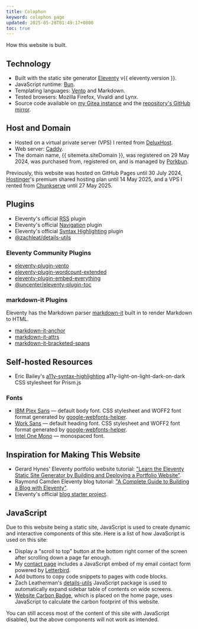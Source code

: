 ```yaml
---
title: Colophon
keyword: colophon page
updated: 2025-05-28T01:49:17+0800
toc: true
---
```

How this website is built.

## Technology

* Built with the static site generator [Eleventy](https://www.11ty.dev/) v{{ eleventy.version }}.
* JavaScript runtime: [Bun](https://bun.sh).
* Templating languages: [Vento](https://vento.js.org/) and Markdown.
* Tested browsers: Mozilla Firefox, Vivaldi and Lynx.
* Source code available on [my Gitea instance](https://git.helenchong.dev/helenchong/helenchong.dev) and the [repository's GitHub mirror](https://github.com/helenclx/helenchong.dev).

## Host and Domain

* Hosted on a virtual private server (VPS) I rented from [DeluxHost](https://deluxhost.net/).
* Web server: [Caddy](https://caddyserver.com/).
* The domain name, {{ sitemeta.siteDomain }}, was registered on 29 May 2024, was purchased from, registered on, and is managed by [Porkbun](https://porkbun.com/).

Previously, this website was hosted on GitHub Pages until 30 July 2024, [Hostinger](https://www.hostinger.com/my)'s premium shared hosting plan until 14 May 2025, and a VPS I rented from [Chunkserve](https://chunkserve.com/) until 27 May 2025.

## Plugins

* Eleventy's official [RSS](https://www.11ty.dev/docs/plugins/rss/) plugin
* Eleventy's official [Navigation](https://www.11ty.dev/docs/plugins/navigation/) plugin
* Eleventy's official [Syntax Highlighting](https://www.11ty.dev/docs/plugins/syntaxhighlight/) plugin
* [@zachleat/details-utils](https://www.npmjs.com/package/@zachleat/details-utils)

### Eleventy Community Plugins

* [eleventy-plugin-vento](https://github.com/noelforte/eleventy-plugin-vento)
* [eleventy-plugin-wordcount-extended](https://www.npmjs.com/package/eleventy-plugin-wordcount-extended)
* [eleventy-plugin-embed-everything](https://www.npmjs.com/package/eleventy-plugin-embed-everything)
* [@uncenter/eleventy-plugin-toc](https://www.npmjs.com/package/@uncenter/eleventy-plugin-toc)

### markdown-it Plugins

Eleventy has the Markdown parser [markdown-it](https://www.npmjs.com/package/markdown-it) built in to render Markdown to HTML.
* [markdown-it-anchor](https://www.npmjs.com/package/markdown-it-anchor)
* [markdown-it-attrs](https://www.npmjs.com/package/markdown-it-attrs)
* [markdown-it-bracketed-spans](https://www.npmjs.com/package/markdown-it-bracketed-spans)

## Self-hosted Resources

* Eric Bailey's [a11y-syntax-highlighting](https://github.com/ericwbailey/a11y-syntax-highlighting) a11y-light-on-light-dark-on-dark CSS stylesheet for Prism.js

### Fonts

* [IBM Plex Sans](https://fonts.google.com/specimen/IBM+Plex+Sans) — default body font. CSS stylesheet and WOFF2 font format generated by [google-webfonts-helper](https://gwfh.mranftl.com/fonts).
* [Work Sans](https://github.com/weiweihuanghuang/Work-Sans) — default heading font. CSS stylesheet and WOFF2 font format generated by [google-webfonts-helper](https://gwfh.mranftl.com/fonts).
* [Intel One Mono](https://www.intel.com/content/www/us/en/company-overview/one-monospace-font.html) — monospaced font.

## Inspiration for Making This Website
* Gerard Hynes' Eleventy portfolio website tutorial: ["Learn the Eleventy Static Site Generator by Building and Deploying a Portfolio Website"](https://www.freecodecamp.org/news/learn-eleventy/).
* Raymond Camden Eleventy blog tutorial: ["A Complete Guide to Building a Blog with Eleventy"](https://cfjedimaster.github.io/eleventy-blog-guide/guide.html).
* Eleventy's official [blog starter project](https://github.com/11ty/eleventy-base-blog).

## JavaScript

Due to this website being a static site, JavaScript is used to create dynamic and interactive components of this site. Here is a list of how JavaScript is used on this site:

* Display a "scroll to top" button at the bottom right corner of the screen after scrolling down a page far enough.
* My [contact page](/contact) includes a JavaScript embed of my email contact form powered by [Letterbird](https://letterbird.co/).
* Add buttons to copy code snippets to pages with code blocks.
* Zach Leatherman's [details-utils](https://www.npmjs.com/package/@zachleat/details-utils) JavaScript package is used to automatically expand sidebar table of contents on wide screens.
* [Website Carbon Badge](https://www.websitecarbon.com/badge/), which is placed on the home page, uses JavaScript to calculate the carbon footprint of this website.

You can still access most of the content of this site with JavaScript disabled, but the above components will not work as intended.
